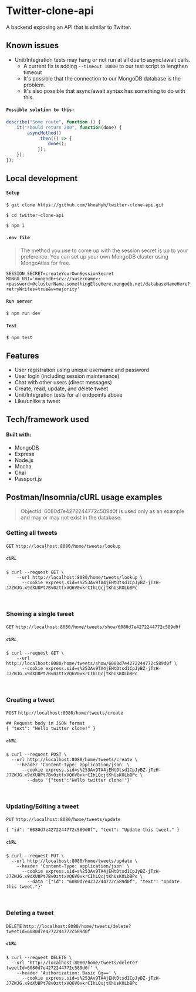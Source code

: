 # Twitter-clone-api                                                                         
A backend exposing an API that is similar to Twitter.

## Known issues

  * Unit/Integration tests may hang or not run at all due to async/await calls.
      * A current fix is adding `--timeout 10000` to our test script to lengthen timeout
      * It's possible that the connection to our MongoDB database is the problem.
      * It's also possible that async/await syntax has something to do with this.
#### `Possible solution to this:`
```javascript
describe("Some route", function () {
    it("should return 200", function(done) {
        asyncMethod()
            .then(() => {
                done();
            });
    });
});
```

## Local development   

#### `Setup`
```shell
$ git clone https://github.com/khoaHyh/twitter-clone-api.git

$ cd twitter-clone-api

$ npm i
```

#### `.env file`
> The method you use to come up with the session secret is up to your preference. You can set up your own MongoDB cluster using MongoAtlas for free.
```shell
SESSION_SECRET=createYourOwnSessionSecret
MONGO_URI='mongodb+srv://<username>:<password>@clusterName.somethingElseHere.mongodb.net/databaseNameHere?retryWrites=true&w=majority'

```
#### `Run server`
```shell
$ npm run dev
```
#### `Test`
```shell
$ npm test
```

## Features
  * User registration using unique username  and password
  * User login (including session maintenance)
  * Chat with other users (direct messages)
  * Create, read, update, and delete tweet
  * Unit/Integration tests for all endpoints above
  * Like/unlike a tweet

## Tech/framework used
#### Built with:                                                                 
  * MongoDB
  * Express
  * Node.js
  * Mocha
  * Chai
  * Passport.js

## Postman/Insomnia/cURL usage examples
> ObjectId: 6080d7e4272244772c589d0f is used only as an example and may or may not exist in the database.
### Getting all tweets
`GET` `http://localhost:8080/home/tweets/lookup`
##### `cURL`
```shell
$ curl --request GET \
    --url http://localhost:8080/home/tweets/lookup \
      --cookie express.sid=s%253Av9TA4jEHtDtsd1CpJyBZ-jTzH-J7ZWJG.x9dXU8Pt7Bv0zttxVQ6V0xkrCIhLQcjtKhUsKOLbBPc
```

<br />

### Showing a single tweet
`GET` `http://localhost:8080/home/tweets/show/6080d7e4272244772c589d0f`
##### `cURL`
```shell
$ curl --request GET \
    --url http://localhost:8080/home/tweets/show/6080d7e4272244772c589d0f \
      --cookie express.sid=s%253Av9TA4jEHtDtsd1CpJyBZ-jTzH-J7ZWJG.x9dXU8Pt7Bv0zttxVQ6V0xkrCIhLQcjtKhUsKOLbBPc
```

<br />

### Creating a tweet
`POST` `http://localhost:8080/home/tweets/create`
```
## Request body in JSON format
{ "text": "Hello twitter clone!" }
```
##### `cURL`
```shell
$ curl --request POST \
  --url http://localhost:8080/home/tweets/create \
    --header 'Content-Type: application/json' \
      --cookie express.sid=s%253Av9TA4jEHtDtsd1CpJyBZ-jTzH-J7ZWJG.x9dXU8Pt7Bv0zttxVQ6V0xkrCIhLQcjtKhUsKOLbBPc \
        --data '{"text":"Hello twitter clone!"}'
```

<br />

### Updating/Editing a tweet
`PUT` `http://localhost:8080/home/tweets/update`
```
{ "id": "6080d7e4272244772c589d0f", "text": "Update this tweet." }
```
##### `cURL`
```shell
$ curl --request PUT \
  --url http://localhost:8080/home/tweets/update \
    --header 'Content-Type: application/json' \
      --cookie express.sid=s%253Av9TA4jEHtDtsd1CpJyBZ-jTzH-J7ZWJG.x9dXU8Pt7Bv0zttxVQ6V0xkrCIhLQcjtKhUsKOLbBPc \
        --data '{"id": "6080d7e4272244772c589d0f", "text": "Update this tweet."}'
```

<br />

### Deleting a tweet
`DELETE` `http://localhost:8080/home/tweets/delete?tweetId=6080d7e4272244772c589d0f`
##### `cURL`
```shell
$ curl --request DELETE \
  --url 'http://localhost:8080/home/tweets/delete?tweetId=6080d7e4272244772c589d0f' \
    --header 'Authorization: Basic Og==' \
      --cookie express.sid=s%253Av9TA4jEHtDtsd1CpJyBZ-jTzH-J7ZWJG.x9dXU8Pt7Bv0zttxVQ6V0xkrCIhLQcjtKhUsKOLbBPc
```
